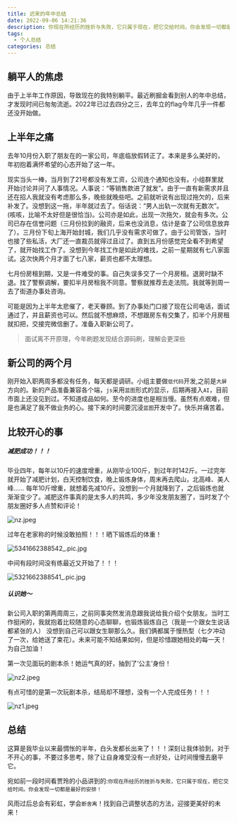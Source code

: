 ```yaml
---
title: 迟来的年中总结
date: 2022-09-06 14:21:36
description: 你现在所经历的挫折与失败，它只属于现在，把它交给时间。你会发现一切都是最好的安排！
tags:
  - 个人总结
categories: 总结
---
```


## 躺平人的焦虑
由于上半年工作原因，导致现在的我特别躺平。最近刷掘金看到别人的年中总结，才发现时间已匆匆流逝。2022年已过去四分之三，去年立的flag今年几乎一件都还没开始做。

## 上半年之痛

去年10月份入职了朋友在的一家公司，年底临放假转正了。本来是多么美好的，年初抱着满怀希望的心态开始了这一年。

现实当头一棒，当月到了21号都没有发工资，公司连个通知也没有。小组群里就开始讨论并问了人事情况。人事说：“等销售款进了就发”。由于一直有新需求并且还在招人我就没有考虑那么多，晚些就晚些吧。之前就听说有出现过拖欠的，后来补发了。没想到这一拖，半年就过去了。俗话说：“男人出轨一次就有无数次”。(咳咳，比喻不太好但是很恰当)。公司亦是如此，出现一次拖欠，就会有多次。公司已存在信誉问题（三月份拉到的融资，后来也没消息，估计是查了公司信息放弃了）。三月份下旬上海开始封城，我们几乎没有需求可做了。由于公司管饭，当时也接了些私活，大厂还一直裁员就得过且过了。直到五月份感觉完全看不到希望了，就开始找工作了。没想到今年找工作是如此的难找，之前一星期就有七八家面试。这次快两个月才面了七八家，薪资也都不太理想。

七月份房租到期，又是一件难受的事。自己失误多交了一个月房租。退房时缺不退。找了警察调解，要扣半月房租我不同意。警察就推荐去走法院。我就等到周一去了街道办事处咨询。

可能是因为上半年太悲催了，老天眷顾。到了办事处门口接了现在公司电话，面试通过了，并且薪资也可以。然后就不想麻烦，不想跟房东有交集了，扣半个月房租就扣把，交接完微信删了。准备入职新公司了。

> 面试离不开原理，今年刷题发现结合源码刷，理解会更深些
## 新公司的两个月

刚开始入职两周多都没有任务，每天都是调研。小组主要做`低代码`开发,之前是`大屏`方向的。新的产品准备兼容各个端，`js`采用`蓝图`形式的显示，后期再接入`AI`，目前市面上还没见到过。不知道成品如何。至今的进度也是相当慢。虽然有点艰难，但是也满足了我不做业务的心。接下来的时间要沉浸`蓝图`开发中了。快乐并痛苦着。

## 比较开心的事

##### 减肥成功！！！
毕业四年，每年以10斤的速度增重，从刚毕业100斤，到过年时142斤。一过完年就开始了减肥计划，白天控制饮食，晚上锻炼身体，周末再去爬山，北高峰、美人峰…… 每年10斤增重，就想着先减10斤。没想到一个月就降到了，之后锻炼也就渐渐变少了。减肥这件事真的是太多人的共鸣，多少年没发朋友圈了，当时发了个朋友圈好多人点赞和评论！

![nz.jpeg](https://p1-juejin.byteimg.com/tos-cn-i-k3u1fbpfcp/7f9e3012757c4e07af1dbf32cb4b29f7~tplv-k3u1fbpfcp-watermark.image?)

过年在老家称的时候没敢拍照！！！晒下锻炼后的体重！

![5341662388542_.pic.jpg](https://p9-juejin.byteimg.com/tos-cn-i-k3u1fbpfcp/4c73c0eea04a44229f1541df4f28429f~tplv-k3u1fbpfcp-watermark.image?)

中间有段时间没有练最近又开始了！！！

![5321662388541_.pic.jpg](https://p1-juejin.byteimg.com/tos-cn-i-k3u1fbpfcp/d7333f8c1c9247eebfae5af0248f8171~tplv-k3u1fbpfcp-watermark.image?)

##### 认识她～
新公司入职的第两周周三，之前同事突然发消息跟我说给我介绍个女朋友。当时工作挺闲的，我就抱着比较随意的心态聊聊，也锻炼锻炼自己（我是一个跟女生说话都紧张的人） 没想到自己可以跟女生聊那么久。我们俩都属于慢热型（七夕冲动了一次，给她送了束花）。未来可能不知结果如何，但是珍惜跟她相处的每一天！为自己加油！


第一次见面玩的剧本杀！她运气真的好，抽到了‘公主’身份！

![nz2.jpeg](https://p1-juejin.byteimg.com/tos-cn-i-k3u1fbpfcp/ae10e462f4af49d9acb25488bc5305a1~tplv-k3u1fbpfcp-watermark.image?)

有点可惜的是第一次玩剧本杀，结局却不理想，没有一个人完成任务！！！

![nz1.jpeg](https://p1-juejin.byteimg.com/tos-cn-i-k3u1fbpfcp/a949254664584e9bb221fcf5be17d32c~tplv-k3u1fbpfcp-watermark.image?)



## 总结

这算是我毕业以来最惆怅的半年，白头发都长出来了！！！深刻让我体验到，对于不开心的事，不要过多思考，除了让自身难受没有一点好处，让时间慢慢去磨平它。

宛如前一段时间看贾玲的小品讲到的:`你现在所经历的挫折与失败，它只属于现在，把它交给时间。你会发现一切都是最好的安排！` 

风雨过后总会有彩虹，学会`断舍离`！找到自己调整状态的方法，迎接更美好的未来！





